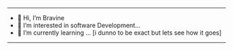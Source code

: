 

 _   _ _____ _     _     ___    _____ _   _ _____ ____  _____

- 👋 Hi, I’m Bravine
- 👀 I’m interested in software Development...
- 🌱 I’m currently learning ...
[i dunno to be exact but lets see how it goes]


 _   _ _____ _     _     ___    _____ _   _ _____ ____  _____

<!---
ybnsherriff254/ybnsherriff254 is a ✨ special ✨ repository because its `README.md` (this file) appears on your GitHub profile.
You can click the Preview link to take a look at your changes.
--->
